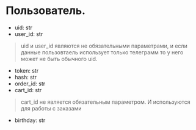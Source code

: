 # Пользователь.
- uid: str
- user_id: str
>uid и user_id являются не обязательными параметрами, и если данные пользовтаель использует только телеграмм то у него может не быть обычного uid.
- token: str
- hash: str
- order_id: str
- cart_id: str
> cart_id не является обязательным параметром. И используются для работы с заказами
- birthday: str